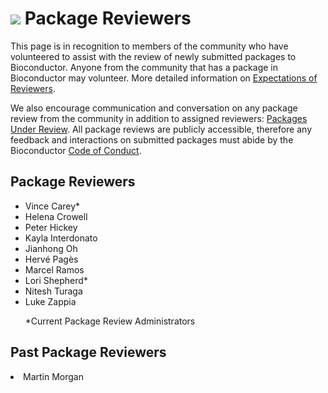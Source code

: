 # ![](/images/icons/magnifier.gif) Package Reviewers

This page is in recognition to members of the community who have volunteered to
assist with the review of newly submitted packages to Bioconductor. Anyone from
the community that has a package in Bioconductor may volunteer. More detailed
information on [Expectations of Reviewers][].

We also encourage communication and conversation on any package review from the
community in addition to assigned reviewers: [Packages Under Review][]. All
package reviews are publicly accessible, therefore any feedback and interactions on
submitted packages must abide by the Bioconductor [Code of Conduct][].

[Expectations of Reviewers]: http://contributions.bioconductor.org/review-expectation.html
[Packages Under Review]: https://github.com/Bioconductor/Contributions/issues
[Code of Conduct]: https://bioconductor.org/about/code-of-conduct/


## Package Reviewers

<ul>
<li>Vince Carey*</li>
<li>Helena Crowell</li>
<li>Peter Hickey</li>
<li>Kayla Interdonato</li>
<li>Jianhong Oh</li>
<li>Hervé Pagès</li>
<li>Marcel Ramos</li>
<li>Lori Shepherd*</li>
<li>Nitesh Turaga</li>
<li>Luke Zappia</li>

*Current Package Review Administrators

</ul>

## Past Package Reviewers

<li>Martin Morgan</li>

